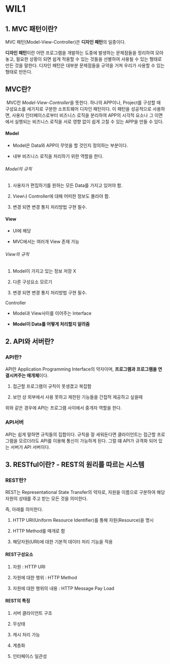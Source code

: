 # WIL1



## 1. MVC 패턴이란?

MVC 패턴(Model-View-Controller)은 **디자인 패턴**의 일종이다. 

**디자인 패턴**이란 어떤 프로그램을 개발하는 도중에 발생하는 문제점들을 정리하여 모아놓고,   필요한 상황이 되면 쉽게 적용할 수 있는 것들을 선별하여 사용될 수 있는 형태로 만든 것을 말한다. 디자인 패턴은 대부분 문제점들을 규약을 거쳐 우리가 사용할 수 있는 형태로 만든다. 

## **MVC란?**

 MVC란 *Model-View-Controller*을 뜻한다. 하나의 APP이나, Project를 구성할 때 구성요소를 세가지로 구분한 소프트웨어 디자인 패턴이다. 이 패턴을 성공적으로 사용하면, 사용자 인터페이스로부터 비즈니스 로직을 분리하여 APP의 시각적 요소나 그 이면에서 실행되는 비즈니스 로직을 서로 영향 없이 쉽게 고칠 수 있는 APP을 만들 수 있다. 

#### **Model**

- Model은 Data와 APP이 무엇을 할 것인지 정의하는 부분이다. 

- 내부 비즈니스 로직을 처리하기 위한 역할을 한다. 

###### Model의 규칙

1. 사용자가 편집하기를 원하는 모든 Data를 가지고 있어야 함.

2. View나 Controller에 대해 어떠한 정보도 몰라야 함.

3. 변경 되면 변경 통지 처리방법 구현 필수.

#### View

- UI에 해당

- MVC에서는 여러개 View 존재 가능

###### View의 규칙

1. Model이 가지고 있는 정보 저장 X

2. 다른 구성요소 모르기

3. 변경 되면 변경 통지 처리방법 구현 필수.

Controller

- Model과 View사이를 이어주는 Interface

- **Model이 Data를 어떻게 처리할지 알려줌**





## 2. API와 서버란?

### API란?

API란 Application Programming Interface의 약자이며, **프로그램과 프로그램을 연결시켜주는 매개체**이다. 

1. 접근할 프로그램이 규칙이 못생겼고 복잡함

2. 보안 상 외부에서 사용 못하고 제한된 기능들을 간접적 제공하고 싶을때

위와 같은 경우에 API는 프로그램 사이에서 중개자 역할을 한다. 

### API서버

API는 쉽게 말하면 규칙들의 집합이다. 규칙을 잘 세워둔다면 클라이언트는 접근할 프로그램을 모르더라도 API를 이용해 통신이 가능하게 된다. 그럴 떄 API가 규격화 되어 있는 서버가 API 서버이다. 





## 3. RESTful이란? - REST의 원리를 따르는 시스템

### REST란?

REST는 Representational State Transfer의 약자로, 자원을 이름으로 구분하여 해당 자원의 상태를 주고 받는 모든 것을 의미한다. 

즉, 아래를 의미한다.

1. HTTP URI(Uniform Resource Identifier)를 통해 자원(Resource)을 명시

2. HTTP Method를 매개로 함

3. 해당자원(URI)에 대한 기본적 데이터 처리 기능을 적용

#### REST구성요소

1. 자원 : HTTP URI

2. 자원에 대한 행위 : HTTP Method

3. 자원에 대한 행위의 내용 : HTTP Message Pay Load

#### REST의 특징

1. 서버 클라이언트 구조

2. 무상태

3. 캐시 처리 가능

4. 계층화

5. 인터페이스 일관성

#### 
